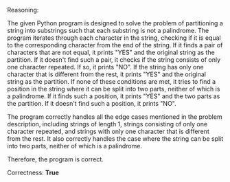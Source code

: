 Reasoning:

The given Python program is designed to solve the problem of partitioning a string into substrings such that each substring is not a palindrome. The program iterates through each character in the string, checking if it is equal to the corresponding character from the end of the string. If it finds a pair of characters that are not equal, it prints "YES" and the original string as the partition. If it doesn't find such a pair, it checks if the string consists of only one character repeated. If so, it prints "NO". If the string has only one character that is different from the rest, it prints "YES" and the original string as the partition. If none of these conditions are met, it tries to find a position in the string where it can be split into two parts, neither of which is a palindrome. If it finds such a position, it prints "YES" and the two parts as the partition. If it doesn't find such a position, it prints "NO".

The program correctly handles all the edge cases mentioned in the problem description, including strings of length 1, strings consisting of only one character repeated, and strings with only one character that is different from the rest. It also correctly handles the case where the string can be split into two parts, neither of which is a palindrome.

Therefore, the program is correct.

Correctness: **True**